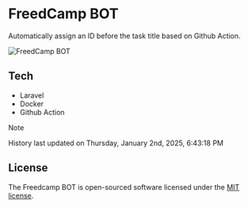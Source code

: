 # FreedCamp BOT

Automatically assign an ID before the task title based on Github Action.

![FreedCamp BOT](https://repository-images.githubusercontent.com/737932867/7d34798b-2680-471c-b089-a78a718d3d6a)

## Tech

- Laravel
- Docker
- Github Action

> [!NOTE]  
> History last updated on Thursday, January 2nd, 2025, 6:43:18 PM

## License

The Freedcamp BOT is open-sourced software licensed under the [MIT license](https://opensource.org/licenses/MIT).
